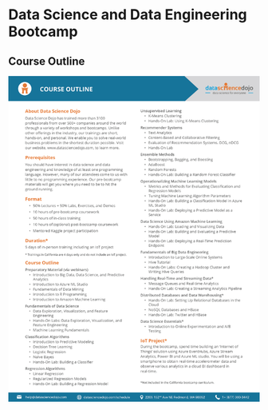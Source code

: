 # Data Science and Data Engineering Bootcamp

## Course Outline
![Course Outline](/Resources/Outline.jpg)
